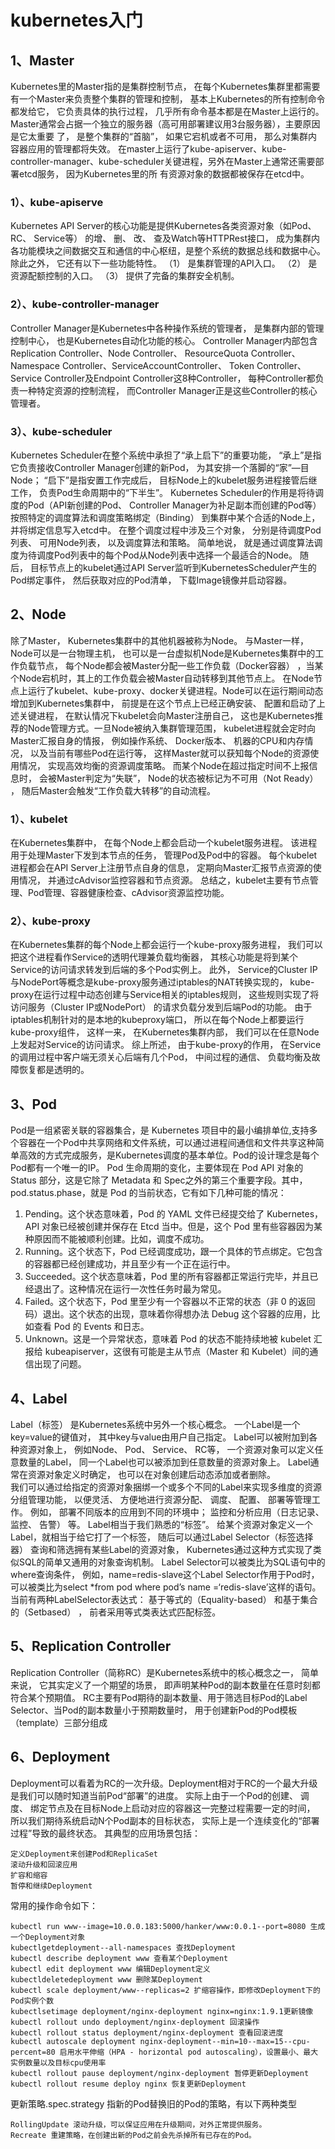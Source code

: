 # kubernetes入门
## 1、Master

  Kubernetes里的Master指的是集群控制节点， 在每个Kubernetes集群里都需要有一个Master来负责整个集群的管理和控制， 基本上Kubernetes的所有控制命令都发给它， 它负责具体的执行过程， 几乎所有命令基本都是在Master上运行的。 Master通常会占据一个独立的服务器（高可用部署建议用3台服务器），主要原因是它太重要
了， 是整个集群的“首脑”， 如果它宕机或者不可用， 那么对集群内容器应用的管理都将失效。
  在master上运行了kube-apiserver、kube-controller-manager、kube-scheduler关键进程，另外在Master上通常还需要部署etcd服务， 因为Kubernetes里的所
有资源对象的数据都被保存在etcd中。

### 1）、kube-apiserve
  Kubernetes API Server的核心功能是提供Kubernetes各类资源对象（如Pod、 RC、 Service等） 的增、 删、 改、 查及Watch等HTTPRest接口， 成为集群内各功能模块之间数据交互和通信的中心枢纽，是整个系统的数据总线和数据中心。 除此之外， 它还有以下一些功能特性。
（1） 是集群管理的API入口。
（2） 是资源配额控制的入口。
（3） 提供了完备的集群安全机制。
### 2）、kube-controller-manager
  Controller Manager是Kubernetes中各种操作系统的管理者， 是集群内部的管理控制中心， 也是Kubernetes自动化功能的核心。
  Controller Manager内部包含Replication Controller、Node Controller、 ResourceQuota Controller、 Namespace Controller、ServiceAccountController、 Token Controller、 Service Controller及Endpoint Controller这8种Controller， 每种Controller都负责一种特定资源的控制流程， 而Controller Manager正是这些Controller的核心管理者。
### 3）、kube-scheduler
  Kubernetes Scheduler在整个系统中承担了“承上启下”的重要功能， “承上”是指它负责接收Controller Manager创建的新Pod， 为其安排一个落脚的“家”—目Node； “启下”是指安置工作完成后， 目标Node上的kubelet服务进程接管后继工作， 负责Pod生命周期中的“下半生”。
  Kubernetes Scheduler的作用是将待调度的Pod（API新创建的Pod、 Controller Manager为补足副本而创建的Pod等） 按照特定的调度算法和调度策略绑定（Binding） 到集群中某个合适的Node上， 并将绑定信息写入etcd中。 在整个调度过程中涉及三个对象， 分别是待调度Pod列表、 可用Node列表， 以及调度算法和策略。 简单地说， 就是通过调度算法调度为待调度Pod列表中的每个Pod从Node列表中选择一个最适合的Node。
  随后， 目标节点上的kubelet通过API Server监听到KubernetesScheduler产生的Pod绑定事件， 然后获取对应的Pod清单， 下载Image镜像并启动容器。

## 2、Node
  除了Master， Kubernetes集群中的其他机器被称为Node。 与Master一样， Node可以是一台物理主机， 也可以是一台虚拟机Node是Kubernetes集群中的工作负载节点， 每个Node都会被Master分配一些工作负载（Docker容器） ，当某个Node宕机时，其上的工作负载会被Master自动转移到其他节点上。
在Node节点上运行了kubelet、kube-proxy、docker关键进程。Node可以在运行期间动态增加到Kubernetes集群中， 前提是在这个节点上已经正确安装、 配置和启动了上述关键进程， 在默认情况下kubelet会向Master注册自己， 这也是Kubernetes推荐的Node管理方式。一旦Node被纳入集群管理范围， kubelet进程就会定时向Master汇报自身的情报， 例如操作系统、 Docker版本、 机器的CPU和内存情况， 以及当前有哪些Pod在运行等， 这样Master就可以获知每个Node的资源使用情况， 实现高效均衡的资源调度策略。 而某个Node在超过指定时间不上报信息时， 会被Master判定为“失联”， Node的状态被标记为不可用（Not Ready） ， 随后Master会触发“工作负载大转移”的自动流程。
 
 ### 1）、kubelet
 
  在Kubernetes集群中， 在每个Node上都会启动一个kubelet服务进程。 该进程用于处理Master下发到本节点的任务， 管理Pod及Pod中的容器。 每个kubelet进程都会在API Server上注册节点自身的信息， 定期向Master汇报节点资源的使用情况， 并通过cAdvisor监控容器和节点资源。
  总结之，kubelet主要有节点管理、Pod管理、容器健康检查、cAdvisor资源监控功能。

 ### 2）、kube-proxy
 
  在Kubernetes集群的每个Node上都会运行一个kube-proxy服务进程， 我们可以把这个进程看作Service的透明代理兼负载均衡器， 其核心功能是将到某个Service的访问请求转发到后端的多个Pod实例上。 此外， Service的Cluster IP与NodePort等概念是kube-proxy服务通过iptables的NAT转换实现的， kube-proxy在运行过程中动态创建与Service相关的iptables规则， 这些规则实现了将访问服务（Cluster IP或NodePort） 的请求负载分发到后端Pod的功能。 由于iptables机制针对的是本地的kubeproxy端口， 所以在每个Node上都要运行kube-proxy组件， 这样一来， 在Kubernetes集群内部， 我们可以在任意Node上发起对Service的访问请求。 综上所述， 由于kube-proxy的作用， 在Service的调用过程中客户端无须关心后端有几个Pod， 中间过程的通信、 负载均衡及故障恢复都是透明的。
  
## 3、Pod
  Pod是一组紧密关联的容器集合，是 Kubernetes 项目中的最小编排单位,支持多个容器在一个Pod中共享网络和文件系统，可以通过进程间通信和文件共享这种简单高效的方式完成服务，是Kubernetes调度的基本单位。Pod的设计理念是每个Pod都有一个唯一的IP。
Pod 生命周期的变化，主要体现在 Pod API 对象的Status 部分，这是它除了 Metadata 和 Spec之外的第三个重要字段。其中，pod.status.phase，就是 Pod 的当前状态，它有如下几种可能的情况：
1. Pending。这个状态意味着，Pod 的 YAML 文件已经提交给了 Kubernetes，API 对象已经被创建并保存在 Etcd 当中。但是，这个 Pod 里有些容器因为某种原因而不能被顺利创建。比如，调度不成功。
2. Running。这个状态下，Pod 已经调度成功，跟一个具体的节点绑定。它包含的容器都已经创建成功，并且至少有一个正在运行中。
3. Succeeded。这个状态意味着，Pod 里的所有容器都正常运行完毕，并且已经退出了。这种情况在运行一次性任务时最为常见。
4. Failed。这个状态下，Pod 里至少有一个容器以不正常的状态（非 0 的返回码）退出。这个状态的出现，意味着你得想办法 Debug 这个容器的应用，比如查看 Pod 的 Events 和日志。
5. Unknown。这是一个异常状态，意味着 Pod 的状态不能持续地被 kubelet 汇报给 kubeapiserver，这很有可能是主从节点（Master 和 Kubelet）间的通信出现了问题。

## 4、Label
  Label（标签） 是Kubernetes系统中另外一个核心概念。 一个Label是一个key=value的键值对， 其中key与value由用户自己指定。 Label可以被附加到各种资源对象上， 例如Node、 Pod、 Service、 RC等， 一个资源对象可以定义任意数量的Label， 同一个Label也可以被添加到任意数量的资源对象上。 Label通常在资源对象定义时确定， 也可以在对象创建后动态添加或者删除。  
  我们可以通过给指定的资源对象捆绑一个或多个不同的Label来实现多维度的资源分组管理功能， 以便灵活、 方便地进行资源分配、 调度、 配置、 部署等管理工作。 例如， 部署不同版本的应用到不同的环境中； 监控和分析应用（日志记录、 监控、 告警） 等。
  Label相当于我们熟悉的“标签”。 给某个资源对象定义一个Label，就相当于给它打了一个标签， 随后可以通过Label Selector（标签选择器） 查询和筛选拥有某些Label的资源对象， Kubernetes通过这种方式实现了类似SQL的简单又通用的对象查询机制。
  Label Selector可以被类比为SQL语句中的where查询条件， 例如，name=redis-slave这个Label Selector作用于Pod时， 可以被类比为select *from pod where pod’s name =‘redis-slave’这样的语句。 当前有两种LabelSelector表达式： 基于等式的（Equality-based） 和基于集合的（Setbased） ， 前者采用等式类表达式匹配标签。


## 5、Replication Controller
  Replication Controller（简称RC）是Kubernetes系统中的核心概念之一， 简单来说， 它其实定义了一个期望的场景， 即声明某种Pod的副本数量在任意时刻都符合某个预期值。
  RC主要有Pod期待的副本数量、用于筛选目标Pod的Label Selector、当Pod的副本数量小于预期数量时， 用于创建新Pod的Pod模板（template）三部分组成
  
## 6、Deployment
  Deployment可以看着为RC的一次升级。Deployment相对于RC的一个最大升级是我们可以随时知道当前Pod“部署”的进度。 实际上由于一个Pod的创建、 调度、 绑定节点及在目标Node上启动对应的容器这一完整过程需要一定的时间， 所以我们期待系统启动N个Pod副本的目标状态， 实际上是一个连续变化的“部署过程”导致的最终状态。
  其典型的应用场景包括：
  
    定义Deployment来创建Pod和ReplicaSet
    滚动升级和回滚应用
    扩容和缩容
    暂停和继续Deployment
  
  常用的操作命令如下：

    kubectl run www--image=10.0.0.183:5000/hanker/www:0.0.1--port=8080 生成一个Deployment对象
    kubectlgetdeployment--all-namespaces 查找Deployment
    kubectl describe deployment www 查看某个Deployment
    kubectl edit deployment www 编辑Deployment定义
    kubectldeletedeployment www 删除某Deployment
    kubectl scale deployment/www--replicas=2 扩缩容操作，即修改Deployment下的Pod实例个数
    kubectlsetimage deployment/nginx-deployment nginx=nginx:1.9.1更新镜像
    kubectl rollout undo deployment/nginx-deployment 回滚操作
    kubectl rollout status deployment/nginx-deployment 查看回滚进度
    kubectl autoscale deployment nginx-deployment--min=10--max=15--cpu-percent=80 启用水平伸缩（HPA - horizontal pod autoscaling），设置最小、最大实例数量以及目标cpu使用率
    kubectl rollout pause deployment/nginx-deployment 暂停更新Deployment
    kubectl rollout resume deploy nginx 恢复更新Deployment


  更新策略.spec.strategy 指新的Pod替换旧的Pod的策略，有以下两种类型
  
    RollingUpdate 滚动升级，可以保证应用在升级期间，对外正常提供服务。
    Recreate 重建策略，在创建出新的Pod之前会先杀掉所有已存在的Pod。
